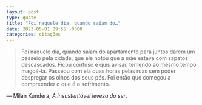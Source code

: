 ```yaml
---
layout: post
type: quote
title: "Foi naquele dia, quando saíam do…"
date: 2023-05-01 09:55 -0300
categories: citações
---
```

>Foi naquele dia, quando saíam do apartamento para juntos darem um passeio pela cidade, que ele notou que a mãe estava com sapatos descascados. Ficou confuso e quis avisar, temendo ao mesmo tempo magoá-la. Passeou com ela duas horas pelas ruas sem poder despregar os olhos dos seus pés. Foi então que começou a compreender o que é o sofrimento.

— Milan Kundera, _A insustentável leveza do ser_.